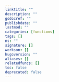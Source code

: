 ```yaml
---
linktitle: ""
description: ""
godocref: ""
publishdate: ""
lastmod: ""
categories: [functions]
tags: []
ns: ""
signature: []
workson: []
hugoversion: ""
aliases: []
relatedfuncs: []
toc: false
deprecated: false
---
```

